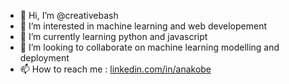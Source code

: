 - 👋 Hi, I’m @creativebash
- 👀 I’m interested in machine learning and web developement
- 🌱 I’m currently learning python and javascript
- 💞️ I’m looking to collaborate on machine learning modelling and deployment
- 📫 How to reach me : [linkedin.com/in/anakobe](https://www.linkedin.com/in/anakobe/)

<!---
creativebash/creativebash is a ✨ special ✨ repository because its `README.md` (this file) appears on your GitHub profile.
You can click the Preview link to take a look at your changes.
--->
